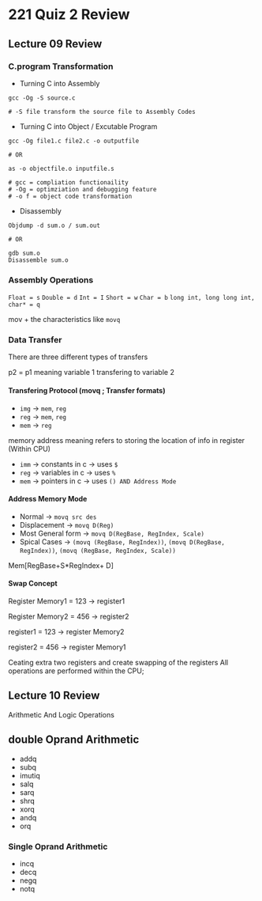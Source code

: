 # 221 Quiz 2 Review

## Lecture 09 Review

### C.program Transformation

- Turning C into Assembly
```
gcc -Og -S source.c

# -S file transform the source file to Assembly Codes

```

- Turning C into Object / Excutable Program
```
gcc -Og file1.c file2.c -o outputfile

# OR

as -o objectfile.o inputfile.s

# gcc = compliation functionaility
# -Og = optimziation and debugging feature
# -o f = object code transformation

```

- Disassembly
```
Objdump -d sum.o / sum.out

# OR

gdb sum.o
Disassemble sum.o

```

### Assembly Operations

`Float = s`
`Double = d`
`Int = I`
`Short = w`
`Char = b`
`long int, long long int, char* = q`

mov + the characteristics like `movq`



### Data Transfer
There are three different types of transfers

p2 = p1 meaning variable 1 transfering to variable 2

#### Transfering Protocol (movq ; Transfer formats)


- `img` &#8594; `mem`, `reg`
- `reg` &#8594; `mem`, `reg`
- `mem` &#8594; `reg`


memory address meaning refers to storing the location of info in register (Within CPU)
- `imm` &#8594; constants in c &#8594; uses `$`
- `reg` &#8594; variables in c &#8594; uses `%`
- `mem` &#8594; pointers in c &#8594; uses `() AND Address Mode`

#### Address Memory Mode
- Normal &#8594; `movq src des`
- Displacement &#8594; `movq D(Reg)`
- Most General form &#8594; `movq D(RegBase, RegIndex, Scale)`
- Spical Cases &#8594; `(movq (RegBase, RegIndex))`,
  `(movq D(RegBase, RegIndex))`,
  `(movq (RegBase, RegIndex, Scale))`

Mem[RegBase+S*RegIndex+ D]

#### Swap Concept

Register Memory1 = 123 &#8594; register1

Register Memory2 = 456 &#8594; register2

register1 = 123 &#8594; register Memory2

register2 = 456 &#8594; register Memory1

Ceating extra two registers and create swapping of the registers
All operations are performed within the CPU;


## Lecture 10 Review

Arithmetic And Logic Operations

## double Oprand Arithmetic 

- addq
- subq
- imutiq
- salq
- sarq
- shrq
- xorq
- andq
- orq

### Single Oprand Arithmetic

- incq
- decq
- negq
- notq
  
